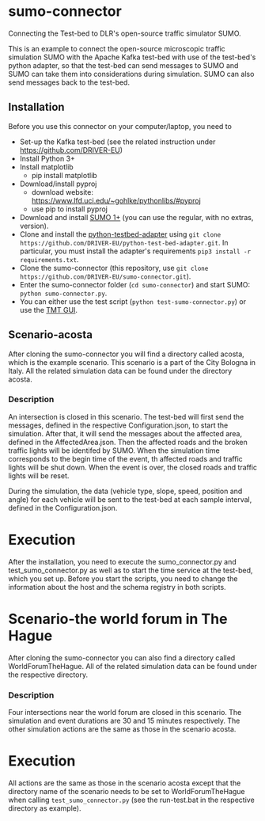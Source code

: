 # sumo-connector

Connecting the Test-bed to DLR's open-source traffic simulator SUMO.

This is an example to connect the open-source microscopic traffic simulation SUMO with the Apache Kafka test-bed with use of the test-bed's python adapter, so that the test-bed can send messages to SUMO and SUMO can take them into considerations during simulation. SUMO can also send messages back to the test-bed.

## Installation

Before you use this connector on your computer/laptop, you need to

- Set-up the Kafka test-bed (see the related instruction under https://github.com/DRIVER-EU)
 - Install Python 3+
 - Install matplotlib
   - pip install matplotlib
 - Download/install pyproj
   - download website: https://www.lfd.uci.edu/~gohlke/pythonlibs/#pyproj
   - use pip to install pyproj
 - Download and install [SUMO 1+](http://sumo.dlr.de/wiki/Downloads) (you can use the regular, with no extras, version).
 - Clone and install the [python-testbed-adapter](https://github.com/DRIVER-EU/python-test-bed-adapter) using `git clone https://github.com/DRIVER-EU/python-test-bed-adapter.git`. In particular, you must install the adapter's requirements `pip3 install -r requirements.txt`.
 - Clone the sumo-connector (this repository, use `git clone https://github.com/DRIVER-EU/sumo-connector.git`).
 - Enter the sumo-connector folder (`cd sumo-connector`) and start SUMO: `python sumo-connector.py`.
 - You can either use the test script (`python test-sumo-connector.py`) or use the [TMT GUI](https://github.com/DRIVER-EU/sumo-connector/tree/master/Rotterdam).

## Scenario-acosta

After cloning the sumo-connector you will find a directory called acosta, which is the example scenario. This scenario is a part of the City Bologna in Italy. All the related simulation data can be found under the directory acosta.

### Description

An intersection is closed in this scenario. The test-bed will first send the messages, defined in the respective Configuration.json, to start the simulation. After that, it will send the messages about the affected area, defined in the AffectedArea.json. Then the affected roads and the broken traffic lights will be identifed by SUMO. When the simulation time corresponds to the begin time of the event, th affected roads and traffic lights will be shut down. When the event is over, the closed roads and traffic lights will be reset.

During the simulation, the data (vehicle type, slope, speed, position and angle) for each vehicle will be sent to the test-bed at each sample interval, defined in the Configuration.json.
    
# Execution

After the installation, you need to execute the sumo_connector.py and test_sumo_connector.py as well as to start the time service at the test-bed, which you set up. Before you start the scripts, you need to change the information about the host and the schema registry in both scripts. 

# Scenario-the world forum in The Hague

After cloning the sumo-connector you can also find a directory called  WorldForumTheHague. All of the related simulation data can be found under the respective directory.

### Description

Four intersections near the world forum are closed in this scenario. The simulation and event durations are 30 and 15 minutes respectively. The other simulation actions are the same as those in the scenario acosta.
    
# Execution

All actions are the same as those in the scenario acosta except that the directory name of the scenario needs to be set to WorldForumTheHague when calling `test_sumo_connector.py` (see the run-test.bat in the respective directory as example).
